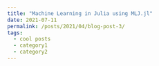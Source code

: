 ```yaml
---
title: "Machine Learning in Julia using MLJ.jl"
date: 2021-07-11
permalink: /posts/2021/04/blog-post-3/
tags:
  - cool posts
  - category1
  - category2
---
```


